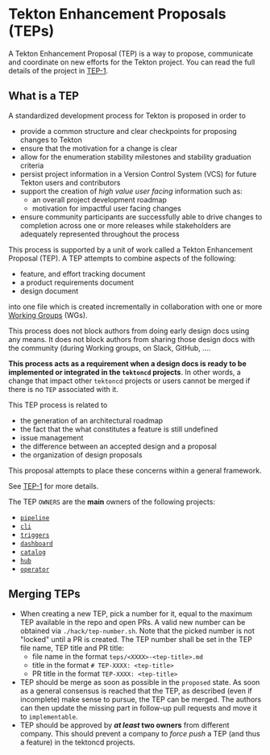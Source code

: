 # Tekton Enhancement Proposals (TEPs)

A Tekton Enhancement Proposal (TEP) is a way to propose, communicate
and coordinate on new efforts for the Tekton project.  You can read
the full details of the project in
[TEP-1](0001-tekton-enhancement-proposal-process.md).

## What is a TEP

A standardized development process for Tekton is proposed in order to

- provide a common structure and clear checkpoints for proposing
  changes to Tekton
- ensure that the motivation for a change is clear
- allow for the enumeration stability milestones and stability
  graduation criteria
- persist project information in a Version Control System (VCS) for
  future Tekton users and contributors
- support the creation of _high value user facing_ information such
  as:
  - an overall project development roadmap
  - motivation for impactful user facing changes
- ensure community participants are successfully able to drive changes
  to completion across one or more releases while stakeholders are
  adequately represented throughout the process

This process is supported by a unit of work called a Tekton
Enhancement Proposal (TEP). A TEP attempts to combine aspects of the
following:

- feature, and effort tracking document
- a product requirements document
- design document

into one file which is created incrementally in collaboration with one
or more [Working
Groups](https://github.com/tektoncd/community/blob/master/working-groups.md)
(WGs).

This process does not block authors from doing early design docs using
any means. It does not block authors from sharing those design docs
with the community (during Working groups, on Slack, GitHub, ….

**This process acts as a requirement when a design docs is ready to be
implemented or integrated in the `tektoncd` projects**. In other words,
a change that impact other `tektoncd` projects or users cannot be
merged if there is no `TEP` associated with it.

This TEP process is related to
- the generation of an architectural roadmap
- the fact that the what constitutes a feature is still undefined
- issue management
- the difference between an accepted design and a proposal
- the organization of design proposals

This proposal attempts to place these concerns within a general
framework.

See [TEP-1](0001-tekton-enhancement-proposal-process.md) for more
details.

The TEP `OWNERS` are the **main** owners of the following projects:
- [`pipeline`](https://github.com/tektoncd/pipeline)
- [`cli`](https://github.com/tektoncd/cli)
- [`triggers`](https://github.com/tektoncd/triggers)
- [`dashboard`](https://github.com/tektoncd/dashboard)
- [`catalog`](https://github.com/tektoncd/catalog)
- [`hub`](https://github.com/tektoncd/hub)
- [`operator`](https://github.com/tektoncd/operator)

## Merging TEPs

- When creating a new TEP, pick a number for it, equal to the maximum
  TEP available in the repo and open PRs.
  A valid new number can be obtained via `./hack/tep-number.sh`. Note
  that the picked number is not "locked" until a PR is created.
  The TEP number shall be set
  in the TEP file name, TEP title and PR title:
  - file name in the format `teps/<XXXX>-<tep-title>.md`
  - title in the format `# TEP-XXXX: <tep-title>`
  - PR title in the format `TEP-XXXX: <tep-title>`
- TEP should be merge as soon as possible in the `proposed` state. As
  soon as a general consensus is reached that the TEP, as described
  (even if incomplete) make sense to pursue, the TEP can be
  merged. The authors can then update the missing part in follow-up
  pull requests and move it to `implementable`.
- TEP should be approved by ***at least* two owners** from different
  company. This should prevent a company to *force push* a TEP (and
  thus a feature) in the tektoncd projects.
